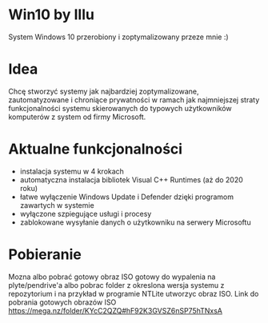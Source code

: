 # Win10 by Illu
System Windows 10 przerobiony i zoptymalizowany przeze mnie :) 

# Idea
Chcę stworzyć systemy jak najbardziej zoptymalizowane, zautomatyzowane i chroniące prywatności w ramach jak najmniejszej straty funkcjonalności systemu skierowanych do typowych użytkowników komputerów z system od firmy Microsoft. 

# Aktualne funkcjonalności
- instalacja systemu w 4 krokach
- automatyczna instalacja bibliotek Visual C++ Runtimes (aż do 2020 roku)
- łatwe wyłączenie Windows Update i Defender dzięki programom zawartych w systemie
- wyłączone szpiegujące usługi i procesy
- zablokowane wysyłanie danych o użytkowniku na serwery Microsoftu  

# Pobieranie
Mozna albo pobrać gotowy obraz ISO gotowy do wypalenia na plyte/pendrive'a albo pobrac folder z okreslona wersja systemu z repozytorium i na przykład w programie NTLite utworzyc obraz ISO.
Link do pobrania gotowych obrazów ISO
https://mega.nz/folder/KYcC2QZQ#hF92K3GVSZ6nSP75hTNxsA

